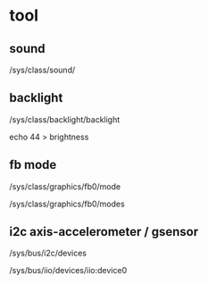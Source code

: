 # tool

## sound
/sys/class/sound/

## backlight
/sys/class/backlight/backlight

echo 44 > brightness

## fb mode
/sys/class/graphics/fb0/mode

/sys/class/graphics/fb0/modes

## i2c axis-accelerometer / gsensor

/sys/bus/i2c/devices

/sys/bus/iio/devices/iio:device0
